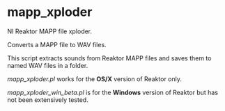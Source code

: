 # mapp_xploder
NI Reaktor MAPP file xploder.

Converts a MAPP file to WAV files.

This script extracts sounds from Reaktor MAPP files and saves them to named WAV files in a folder. 

*mapp_xploder.pl* works for the **OS/X** version of Reaktor only. 

*mapp_xploder_win_beta.pl* is for the **Windows** version of Reaktor but has not been extensively tested. 
